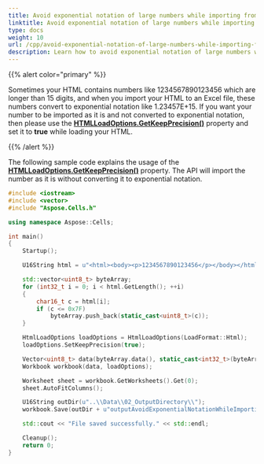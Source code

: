 ```yaml
---
title: Avoid exponential notation of large numbers while importing from HTML with C++
linktitle: Avoid exponential notation of large numbers while importing from HTML
type: docs
weight: 10
url: /cpp/avoid-exponential-notation-of-large-numbers-while-importing-from/
description: Learn how to avoid exponential notation of large numbers while importing from HTML using Aspose.Cells for C++.
---
```


{{% alert color="primary" %}}

Sometimes your HTML contains numbers like 1234567890123456 which are longer than 15 digits, and when you import your HTML to an Excel file, these numbers convert to exponential notation like 1.23457E+15. If you want your number to be imported as it is and not converted to exponential notation, then please use the [**HTMLLoadOptions.GetKeepPrecision()**](https://reference.aspose.com/cells/cpp/aspose.cells/abstracttextloadoptions/getkeepprecision/) property and set it to **true** while loading your HTML.

{{% /alert %}}

The following sample code explains the usage of the [**HTMLLoadOptions.GetKeepPrecision()**](https://reference.aspose.com/cells/cpp/aspose.cells/abstracttextloadoptions/getkeepprecision/) property. The API will import the number as it is without converting it to exponential notation.

```c++
#include <iostream>
#include <vector>
#include "Aspose.Cells.h"

using namespace Aspose::Cells;

int main()
{
    Startup();

    U16String html = u"<html><body><p>1234567890123456</p></body></html>";

    std::vector<uint8_t> byteArray;
    for (int32_t i = 0; i < html.GetLength(); ++i)
    {
        char16_t c = html[i];
        if (c <= 0x7F)
            byteArray.push_back(static_cast<uint8_t>(c));
    }

    HtmlLoadOptions loadOptions = HtmlLoadOptions(LoadFormat::Html);
    loadOptions.SetKeepPrecision(true);

    Vector<uint8_t> data(byteArray.data(), static_cast<int32_t>(byteArray.size()));
    Workbook workbook(data, loadOptions);

    Worksheet sheet = workbook.GetWorksheets().Get(0);
    sheet.AutoFitColumns();

    U16String outDir(u"..\\Data\\02_OutputDirectory\\");
    workbook.Save(outDir + u"outputAvoidExponentialNotationWhileImportingFromHtml.xlsx", SaveFormat::Xlsx);

    std::cout << "File saved successfully." << std::endl;

    Cleanup();
    return 0;
}
```